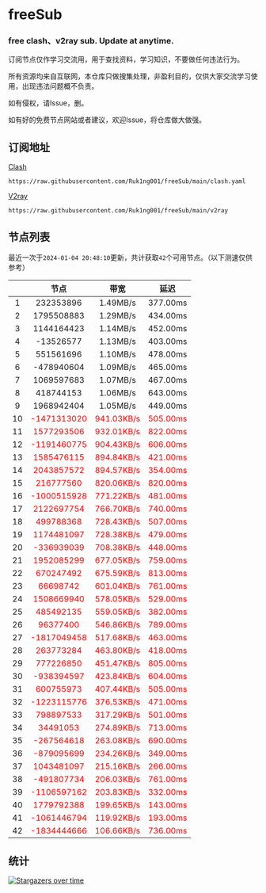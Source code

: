 # freeSub
### free clash、v2ray sub. Update at anytime.

订阅节点仅作学习交流用，用于查找资料，学习知识，不要做任何违法行为。

所有资源均来自互联网，本仓库只做搜集处理，非盈利目的，仅供大家交流学习使用，出现违法问题概不负责。

如有侵权，请Issue，删。

如有好的免费节点网站或者建议，欢迎Issue，将仓库做大做强。

## 订阅地址
[Clash](https://raw.githubusercontent.com/Ruk1ng001/freeSub/main/clash.yaml)
```
https://raw.githubusercontent.com/Ruk1ng001/freeSub/main/clash.yaml
```
[V2ray](https://raw.githubusercontent.com/Ruk1ng001/freeSub/main/v2ray)
```
https://raw.githubusercontent.com/Ruk1ng001/freeSub/main/v2ray
```

## 节点列表

最近一次于`2024-01-04 20:48:10`更新，共计获取`42`个可用节点。（以下测速仅供参考）

|  | 节点 | 带宽 | 延迟 |
|:-:|:--:|:--:|:--:|
 | 1 | 232353896 | 1.49MB/s | 377.00ms |
 | 2 | 1795508883 | 1.29MB/s | 434.00ms |
 | 3 | 1144164423 | 1.14MB/s | 452.00ms |
 | 4 | -13526577 | 1.13MB/s | 403.00ms |
 | 5 | 551561696 | 1.10MB/s | 478.00ms |
 | 6 | -478940604 | 1.09MB/s | 465.00ms |
 | 7 | 1069597683 | 1.07MB/s | 467.00ms |
 | 8 | 418744153 | 1.06MB/s | 643.00ms |
 | 9 | 1968942404 | 1.05MB/s | 449.00ms |
 | 10 | <font color=red>-1471313020</font> | <font color=red>941.03KB/s</font> | <font color=red>505.00ms</font> |
 | 11 | <font color=red>1577293506</font> | <font color=red>932.01KB/s</font> | <font color=red>822.00ms</font> |
 | 12 | <font color=red>-1191460775</font> | <font color=red>904.43KB/s</font> | <font color=red>606.00ms</font> |
 | 13 | <font color=red>1585476115</font> | <font color=red>894.84KB/s</font> | <font color=red>421.00ms</font> |
 | 14 | <font color=red>2043857572</font> | <font color=red>894.57KB/s</font> | <font color=red>354.00ms</font> |
 | 15 | <font color=red>216777560</font> | <font color=red>820.06KB/s</font> | <font color=red>820.00ms</font> |
 | 16 | <font color=red>-1000515928</font> | <font color=red>771.22KB/s</font> | <font color=red>481.00ms</font> |
 | 17 | <font color=red>2122697754</font> | <font color=red>766.70KB/s</font> | <font color=red>740.00ms</font> |
 | 18 | <font color=red>499788368</font> | <font color=red>728.43KB/s</font> | <font color=red>507.00ms</font> |
 | 19 | <font color=red>1174481097</font> | <font color=red>728.38KB/s</font> | <font color=red>479.00ms</font> |
 | 20 | <font color=red>-336939039</font> | <font color=red>708.38KB/s</font> | <font color=red>448.00ms</font> |
 | 21 | <font color=red>1952085299</font> | <font color=red>677.05KB/s</font> | <font color=red>759.00ms</font> |
 | 22 | <font color=red>670247492</font> | <font color=red>675.59KB/s</font> | <font color=red>813.00ms</font> |
 | 23 | <font color=red>66698742</font> | <font color=red>601.04KB/s</font> | <font color=red>761.00ms</font> |
 | 24 | <font color=red>1508669940</font> | <font color=red>578.05KB/s</font> | <font color=red>529.00ms</font> |
 | 25 | <font color=red>485492135</font> | <font color=red>559.05KB/s</font> | <font color=red>382.00ms</font> |
 | 26 | <font color=red>96377400</font> | <font color=red>546.86KB/s</font> | <font color=red>789.00ms</font> |
 | 27 | <font color=red>-1817049458</font> | <font color=red>517.68KB/s</font> | <font color=red>463.00ms</font> |
 | 28 | <font color=red>263773284</font> | <font color=red>463.80KB/s</font> | <font color=red>418.00ms</font> |
 | 29 | <font color=red>777226850</font> | <font color=red>451.47KB/s</font> | <font color=red>805.00ms</font> |
 | 30 | <font color=red>-938394597</font> | <font color=red>423.84KB/s</font> | <font color=red>604.00ms</font> |
 | 31 | <font color=red>600755973</font> | <font color=red>407.44KB/s</font> | <font color=red>505.00ms</font> |
 | 32 | <font color=red>-1223115776</font> | <font color=red>376.53KB/s</font> | <font color=red>471.00ms</font> |
 | 33 | <font color=red>798897533</font> | <font color=red>317.29KB/s</font> | <font color=red>501.00ms</font> |
 | 34 | <font color=red>34491053</font> | <font color=red>274.89KB/s</font> | <font color=red>713.00ms</font> |
 | 35 | <font color=red>-267564618</font> | <font color=red>263.08KB/s</font> | <font color=red>690.00ms</font> |
 | 36 | <font color=red>-879095699</font> | <font color=red>234.26KB/s</font> | <font color=red>349.00ms</font> |
 | 37 | <font color=red>1043481097</font> | <font color=red>215.16KB/s</font> | <font color=red>266.00ms</font> |
 | 38 | <font color=red>-491807734</font> | <font color=red>206.03KB/s</font> | <font color=red>761.00ms</font> |
 | 39 | <font color=red>-1106597162</font> | <font color=red>203.83KB/s</font> | <font color=red>332.00ms</font> |
 | 40 | <font color=red>1779792388</font> | <font color=red>199.65KB/s</font> | <font color=red>143.00ms</font> |
 | 41 | <font color=red>-1061446794</font> | <font color=red>119.92KB/s</font> | <font color=red>193.00ms</font> |
 | 42 | <font color=red>-1834444666</font> | <font color=red>106.66KB/s</font> | <font color=red>736.00ms</font> |


## 统计

[![Stargazers over time](https://starchart.cc/Ruk1ng001/freeSub.svg)](https://starchart.cc/Ruk1ng001/freeSub)